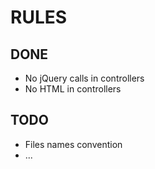 # RULES

## DONE

- No jQuery calls in controllers
- No HTML in controllers

## TODO

- Files names convention
- ...
